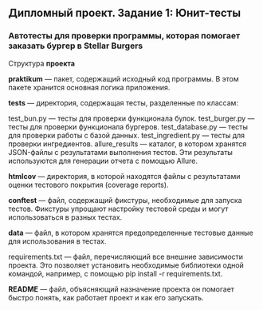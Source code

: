 ## Дипломный проект. Задание 1: Юнит-тесты

### Автотесты для проверки программы, которая помогает заказать бургер в Stellar Burgers

Структура **проекта**

**praktikum** — пакет, содержащий исходный код программы. В этом пакете хранится основная логика приложения.

**tests** — директория, содержащая тесты, разделенные по классам:

test_bun.py — тесты для проверки функционала булок.
test_burger.py — тесты для проверки функционала бургеров.
test_database.py — тесты для проверки работы с базой данных.
test_ingredient.py — тесты для проверки ингредиентов.
allure_results — каталог, в котором хранятся JSON-файлы с результатами выполнения тестов. Эти результаты используются для генерации отчета с помощью Allure.

**htmlcov** — директория, в которой находятся файлы с результатами оценки тестового покрытия (coverage reports).

**conftest** — файл, содержащий фикстуры, необходимые для запуска тестов. Фикстуры упрощают настройку тестовой среды и могут использоваться в разных тестах.

**data** — файл, в котором хранятся предопределенные тестовые данные для использования в тестах.

requirements.txt — файл, перечисляющий все внешние зависимости проекта. Это позволяет установить необходимые библиотеки одной командой, например, с помощью pip install -r requirements.txt.

**README** — файл, объясняющий назначение проекта он помогает быстро понять, как работает проект и как его запускать.




